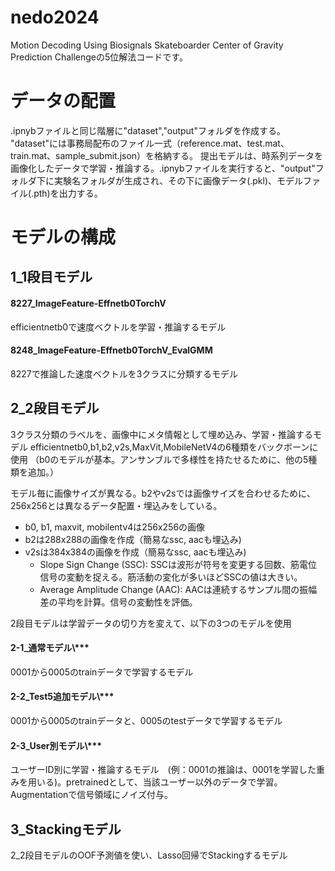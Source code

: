 # nedo2024
Motion Decoding Using Biosignals Skateboarder Center of Gravity Prediction Challengeの5位解法コードです。

# データの配置
.ipnybファイルと同じ階層に"dataset","output"フォルダを作成する。
"dataset"には事務局配布のファイル一式（reference.mat、test.mat、train.mat、sample_submit.json）を格納する。
提出モデルは、時系列データを画像化したデータで学習・推論する。.ipnybファイルを実行すると、"output"フォルダ下に実験名フォルダが生成され、その下に画像データ(.pkl)、モデルファイル(.pth)を出力する。

# モデルの構成

## 1_1段目モデル

#### 8227_ImageFeature-Effnetb0TorchV

efficientnetb0で速度ベクトルを学習・推論するモデル

#### 8248_ImageFeature-Effnetb0TorchV_EvalGMM

8227で推論した速度ベクトルを3クラスに分類するモデル

## 2_2段目モデル

3クラス分類のラベルを、画像中にメタ情報として埋め込み、学習・推論するモデル
efficientnetb0,b1,b2,v2s,MaxVit,MobileNetV4の6種類をバックボーンに使用
（b0のモデルが基本。アンサンブルで多様性を持たせるために、他の5種類を追加。）

モデル毎に画像サイズが異なる。b2やv2sでは画像サイズを合わせるために、256x256とは異なるデータ配置・埋込みをしている。
- b0, b1, maxvit, mobilentv4は256x256の画像
- b2は288x288の画像を作成（簡易なssc, aacも埋込み)
- v2sは384x384の画像を作成（簡易なssc, aacも埋込み)
    - Slope Sign Change (SSC): SSCは波形が符号を変更する回数、筋電位信号の変動を捉える。筋活動の変化が多いほどSSCの値は大きい。
    - Average Amplitude Change (AAC): AACは連続するサンプル間の振幅差の平均を計算。信号の変動性を評価。

2段目モデルは学習データの切り方を変えて、以下の3つのモデルを使用

#### 2-1_通常モデル\\***

0001から0005のtrainデータで学習するモデル

#### 2-2_Test5追加モデル\\***

0001から0005のtrainデータと、0005のtestデータで学習するモデル

#### 2-3_User別モデル\\***

ユーザーID別に学習・推論するモデル　(例：0001の推論は、0001を学習した重みを用いる)。pretrainedとして、当該ユーザー以外のデータで学習。Augmentationで信号領域にノイズ付与。

## 3_Stackingモデル

2_2段目モデルのOOF予測値を使い、Lasso回帰でStackingするモデル

